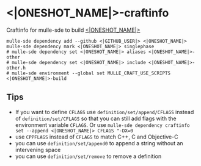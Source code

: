 # <|ONESHOT_NAME|>-craftinfo

Craftinfo for mulle-sde to build [<|ONESHOT_NAME|>](//github.com/<|GITHUB_USER|>/<|ONESHOT_NAME|>)

```
mulle-sde dependency add --github <|GITHUB_USER|> <|ONESHOT_NAME|>
mulle-sde dependency mark <|ONESHOT_NAME|> singlephase
# mulle-sde dependency set <|ONESHOT_NAME|> aliases <|ONESHOT_NAME|>-other
# mulle-sde dependency set <|ONESHOT_NAME|> include <|ONESHOT_NAME|>-other.h
# mulle-sde environment --global set MULLE_CRAFT_USE_SCRIPTS <|ONESHOT_NAME|>-build
```

## Tips

* If you want to define `CFLAGS` use `definition/set/append/CFLAGS` instead of `definition/set/CFLAGS` so that you can still add flags with the environment variable `CFLAGS`. Or use `mulle-sde dependency craftinfo  set --append <|ONESHOT_NAME|> CFLAGS "-DX=0`
* use `CPPFLAGS` instead of `CFLAGS` to match C++, C and Objective-C
* you can use `definition/set/append0` to append a string without an intervening space
* you can use `definition/set/remove` to remove a definition


